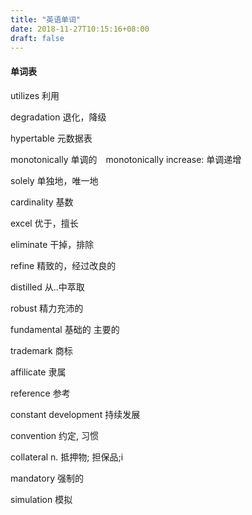 ```yaml
---
title: "英语单词"
date: 2018-11-27T10:15:16+08:00
draft: false
---
```


#### 单词表

utilizes 利用 

degradation 退化，降级 

hypertable 元数据表 

monotonically 单调的　monotonically increase: 单调递增

solely 单独地，唯一地 

cardinality 基数 

excel 优于，擅长

eliminate 干掉，排除

refine 精致的，经过改良的 

distilled 从..中萃取

robust 精力充沛的

fundamental 基础的 主要的

trademark 商标

affilicate 隶属

reference 参考

constant development 持续发展

convention 约定, 习惯

collateral n. 	抵押物; 担保品;i

mandatory 强制的

simulation 模拟

